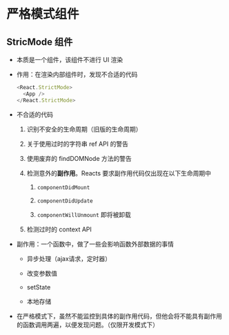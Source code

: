 # 严格模式组件

## StricMode 组件

*   本质是一个组件，该组件不进行 UI 渲染

*   作用：在渲染内部组件时，发现不合适的代码

    ```javascript
    <React.StrictMode>
      <App />
    </React.StrictMode>
    ```

*   不合适的代码

    1.  识别不安全的生命周期（旧版的生命周期）

    2.  关于使用过时的字符串 ref API 的警告

    3.  使用废弃的 findDOMNode 方法的警告

    4.  检测意外的**副作用**。Reacts 要求副作用代码仅出现在以下生命周期中

        1.  `componentDidMount`

        2.  `componentDidUpdate`

        3.  `componentWillUnmount` 即将被卸载

    5.  检测过时的 context API

*   副作用：一个函数中，做了一些会影响函数外部数据的事情

    *   异步处理（ajax请求，定时器）

    *   改变参数值

    *   setState

    *   本地存储

*   在严格模式下，虽然不能监控到具体的副作用代码，但他会将不能具有副作用的函数调用两遍，以便发现问题。（仅限开发模式下）

